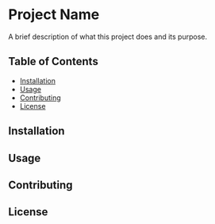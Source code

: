 # Project Name

A brief description of what this project does and its purpose. 

## Table of Contents

- [Installation](#installation)
- [Usage](#usage)
- [Contributing](#contributing)
- [License](#license)

## Installation 

## Usage

## Contributing

## License
